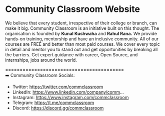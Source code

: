 # Community Classroom Website
We believe that every student, irrespective of their college or branch, can make it big. Community Classroom is an initiative built on this thought. The organisation is founded by __Kunal Kushwaha__ and __Rahul Rana.__ We provide hands-on training, mentorship and have an inclusive community.
All of our courses are FREE and better than most paid courses. We cover every topic in detail and mentor you to stand out and get opportunities by breaking all the barriers.
Get expert guidance with career, Open Source, and internships, jobs around the world.

=========================================<br>
➡️ Community Classroom Socials:
- Twitter: https://twitter.com/commclassroom 
- LinkedIn: https://www.linkedin.com/company/comm... 
- Instagram: https://www.instagram.com/commclassroom 
- Telegram: https://t.me/commclassroom
- Discord: https://discord.gg/commclassroom
